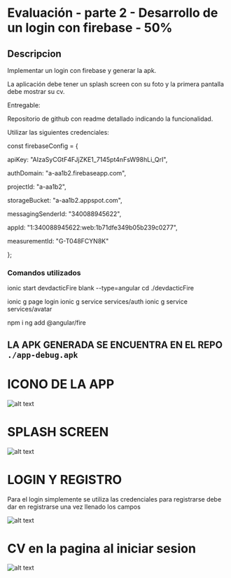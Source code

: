 # Evaluación - parte 2 - Desarrollo de un login con firebase - 50%

## Descripcion

Implementar un login con firebase y generar la apk.

La aplicación debe tener un splash screen con su foto y la primera pantalla debe mostrar su cv.

Entregable:

Repositorio de github con readme detallado indicando la funcionalidad.

Utilizar las siguientes credenciales:

const firebaseConfig = {

apiKey: "AIzaSyCGtF4FJjZKE1_7145pt4nFsW98hLi_QrI",

authDomain: "a-aa1b2.firebaseapp.com",

projectId: "a-aa1b2",

storageBucket: "a-aa1b2.appspot.com",

messagingSenderId: "340088945622",

appId: "1:340088945622:web:1b71dfe349b05b239c0277",

measurementId: "G-T048FCYN8K"

};

### Comandos utilizados

ionic start devdacticFire blank --type=angular
cd ./devdacticFire

ionic g page login
ionic g service services/auth
ionic g service services/avatar

npm i
ng add @angular/fire

## LA APK GENERADA SE ENCUENTRA EN EL REPO `./app-debug.apk`

# ICONO DE LA APP

![alt text](image.png)

# SPLASH SCREEN

![alt text](image-1.png)

# LOGIN Y REGISTRO

Para el login simplemente se utiliza las credenciales para registrarse debe dar en registrarse una vez llenado los campos

![alt text](image-4.png)

# CV en la pagina al iniciar sesion

![alt text](image-3.png)
